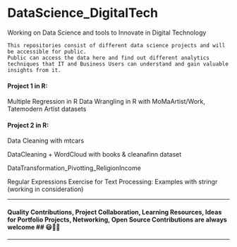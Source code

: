 # DataScience_DigitalTech
Working on Data Science and tools to Innovate in Digital Technology 
```
This repositories consist of different data science projects and will be accessible for public. 
Public can access the data here and find out different analytics techniques that IT and Business Users can understand and gain valuable insights from it.
```

#### Project 1 in R: 
Multiple Regression in R 
Data Wrangling in R with MoMaArtist/Work, Tatemodern Artist datasets 

#### Project 2 in R:
Data Cleaning with mtcars

DataCleaning + WordCloud with books & cleanafinn dataset

DataTransformation_Pivotting_ReligionIncome

Regular Expressions Exercise for Text Processing: Examples with stringr (working in consideration)



---------------------------------------------------------------------------------------------------------------------------------------------------------------------------
#### Quality Contributions, Project Collaboration, Learning Resources, Ideas for Portfolio Projects, Networking, Open Source Contributions are always welcome ## 😃🤗🎫
---------------------------------------------------------------------------------------------------------------------------------------------------------------------------
